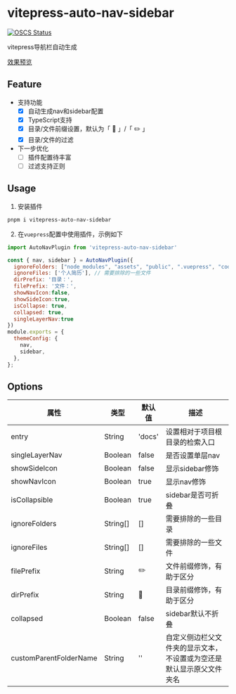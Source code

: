 # vitepress-auto-nav-sidebar

[![OSCS Status](https://www.oscs1024.com/platform/badge/Merlin218/vitepress-auto-nav-sidebar.svg?size=small)](https://www.oscs1024.com/project/Merlin218/vitepress-auto-nav-sidebar?ref=badge_small)

vitepress导航栏自动生成

[效果预览](https://blog.merlin218.top)

## Feature

- 支持功能
    - [x] 自动生成nav和sidebar配置
    - [x] TypeScript支持
    - [x] 目录/文件前缀设置，默认为「 📂 」/「 ✏️ 」
    - [x] 目录/文件的过滤
- 下一步优化
   - [ ] 插件配置待丰富
   - [ ] 过滤支持正则

## Usage

1. 安装插件

```bash
pnpm i vitepress-auto-nav-sidebar
```

2. 在`vuepress`配置中使用插件，示例如下

```js
import AutoNavPlugin from 'vitepress-auto-nav-sidebar'

const { nav, sidebar } = AutoNavPlugin({
  ignoreFolders: ["node_modules", "assets", "public", ".vuepress", "code", ".obsidian", "utils"], // 需要排除的一些目录
  ignoreFiles: ['个人简历'], // 需要排除的一些文件
  dirPrefix: '目录：',
  filePrefix: '文件：',
  showNavIcon:false,
  showSideIcon:true,
  isCollapse: true,
  collapsed: true,
  singleLayerNav:true
})
module.exports = {
  themeConfig: {
    nav,
    sidebar,
  },
};
```

## Options

| 属性                   | 类型     | 默认值 | 描述                                                         |
| ---------------------- | -------- | ------ | ------------------------------------------------------------ |
| entry                  | String   | 'docs' | 设置相对于项目根目录的检索入口                               |
| singleLayerNav         | Boolean  | false  | 是否设置单层nav                                              |
| showSideIcon           | Boolean  | false  | 显示sidebar修饰                                              |
| showNavIcon            | Boolean  | true   | 显示nav修饰                                                  |
| isCollapsible          | Boolean  | true   | sidebar是否可折叠                                            |
| ignoreFolders          | String[] | []     | 需要排除的一些目录                                           |
| ignoreFiles            | String[] | []     | 需要排除的一些文件                                           |
| filePrefix             | String   | ✏️      | 文件前缀修饰，有助于区分                                     |
| dirPrefix              | String   | 📂      | 目录前缀修饰，有助于区分                                     |
| collapsed              | Boolean  | false  | sidebar默认不折叠                                            |
| customParentFolderName | String   | ''     | 自定义侧边栏父文件夹的显示文本，不设置或为空还是默认显示原父文件夹名 |
